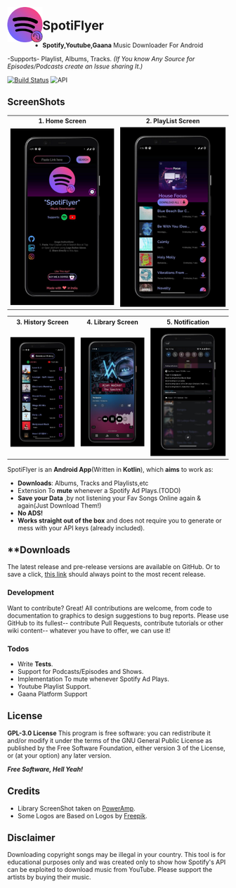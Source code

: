 <a href="https://github.com/Shabinder/SpotiFlyer"><img src="https://github.com/Shabinder/SpotiFlyer/blob/master/app/SpotifyDownload.png" align="left" height="80" width="80" ></a>

# SpotiFlyer
- **Spotify,Youtube,Gaana** Music Downloader For Android

-Supports- Playlist, Albums, Tracks. _(If You know Any Source for Episodes/Podcasts create an Issue sharing It.)_

[![Build Status](https://github.com/Shabinder/SpotiFlyer/blob/master/app/build_passing.svg)](https://github.com/Shabinder/SpotiFlyer/releases)
![API](https://img.shields.io/badge/API-22%2B-brightgreen.svg)



## ScreenShots 
<table style="width:100%">
  <tr>
    <th>1. Home Screen</th>
    <th>2. PlayList Screen</th> 
  </tr>
  <tr>
    <td><img src="ScreenShots/HomeScreen.png"/></td>
    <td><img src="ScreenShots/PlayList.png"/></td> 
  </tr>
</table>

<table style="width:100%">
  <tr>
    <th>3. History Screen</th>
    <th>4. Library Screen</th> 
    <th>5. Notification </th> 
  </tr>
  <tr>
    <td><img src="ScreenShots/DownloadHistory.png"/></td>
    <td><img src="ScreenShots/LibraryScreen2.jpg"/></td> 
    <td><img src="ScreenShots/Notification.png"/></td> 
  </tr>
</table>



SpotiFlyer is an **Android App**(Written in **Kotlin**), which **aims** to work as:
  - **Downloads**: Albums, Tracks and Playlists,etc 
  - Extension To **mute** whenever a Spotify Ad Plays.(TODO)
  - **Save your Data** ,by not listening your Fav Songs Online again & again(Just Download Them!)
  - **No ADS!** 
  - **Works straight out of the box** and does not require you to generate or mess with your API keys (already included).

**Downloads
----
The latest release and pre-release versions are available on GitHub.
Or to save a click, [this link](https://github.com/Shabinder/SpotiFlyer/releases/latest) should always point to the most recent release.

### Development
Want to contribute? Great!
All contributions are welcome, from code to documentation to graphics to design suggestions to bug reports. Please use GitHub to its fullest-- contribute Pull Requests, contribute tutorials or other wiki content-- whatever you have to offer, we can use it!

### Todos
 - Write **Tests**.
 - Support for Podcasts/Episodes and Shows.
 - Implementation To mute whenever Spotify Ad Plays.
 - Youtube Playlist Support.
 - Gaana Platform Support

License
----
**GPL-3.0 License**
This program is free software: you can redistribute it and/or modify it under the terms of the GNU General Public License as published by the Free Software Foundation, either version 3 of the License, or (at your option) any later version.

***Free Software, Hell Yeah!***


Credits
----
 - Library ScreenShot taken on [PowerAmp](https://play.google.com/store/apps/details?id=com.maxmpz.audioplayer&hl=en_IN).
 - Some Logos are Based on Logos by [Freepik](https://www.freepik.com/).
  
  
Disclaimer
----
Downloading copyright songs may be illegal in your country. This tool is for educational purposes only and was created only to show how Spotify's API can be exploited to download music from YouTube. Please support the artists by buying their music.
